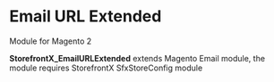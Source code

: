 # Email URL Extended
Module for Magento 2

**StorefrontX_EmailURLExtended** extends Magento Email module, the module requires StorefrontX SfxStoreConfig module

